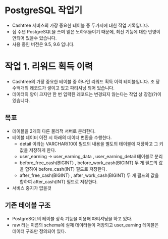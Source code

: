 # PostgreSQL 작업기
- Cashtree 서비스의 가장 중요한 테이블 중 두가지에 대한 작업 기록입니다.
- 십 수년 PostgreSQL을 쓰며 얻은 노하우들이기 때문에, 최신 기능에 대한 반영이 안되어 있을수 있습니다.
- 사용 중인 버전은 9.5, 9.6 입니다.

# 작업  1. 리워드 획득 이력
- Cashtree의 가장 중요한 테이블 중 하나인 리워드 획득 이력 테이블입니다. 초 당 수백개의 레코드가 쌓이고 있고 파티셔닝 되어 있습니다.
- 데이터의 양이 크지만 한 번 입력된 레코드는 변경되지 않는다는 작업 상 장점(?)이 있습니다.

## 목표
- 테이블을 2개의 다른 물리적 서버로 분리한다.
- 테이블 데이터 이전 시 아래의 데이터 변환을 수행한다.
    - detail 이라는 VARCHAR(100) 필드의 내용을 별도의 테이블에 저장하고 그 키값을 저장하게 한다.
    - user_earning -> user_earning_data , user_earning_detail 테이블로 분리
    - before_free_cash(BIGINT) , before_work_cash(BIGINT) 두 개 필드의 값을 합하여 before_cash(INT) 필드로 저장한다.
    - after_free_cash(BIGINT) , after_work_cash(BIGINT) 두 개 필드의 값을 합하여 after_cash(INT) 필드로 저장한다.
- 서비스 중지가 없을것

## 기존 테이블 구조
- PostgreSQL의 테이블 상속 기능을 이용해 파티셔닝을 하고 있다.
- raw 라는 이름의 schema에 실제 데이터들이 저장되고 user_earning 테이블은 데이터 구조만 정의되어 있다.

